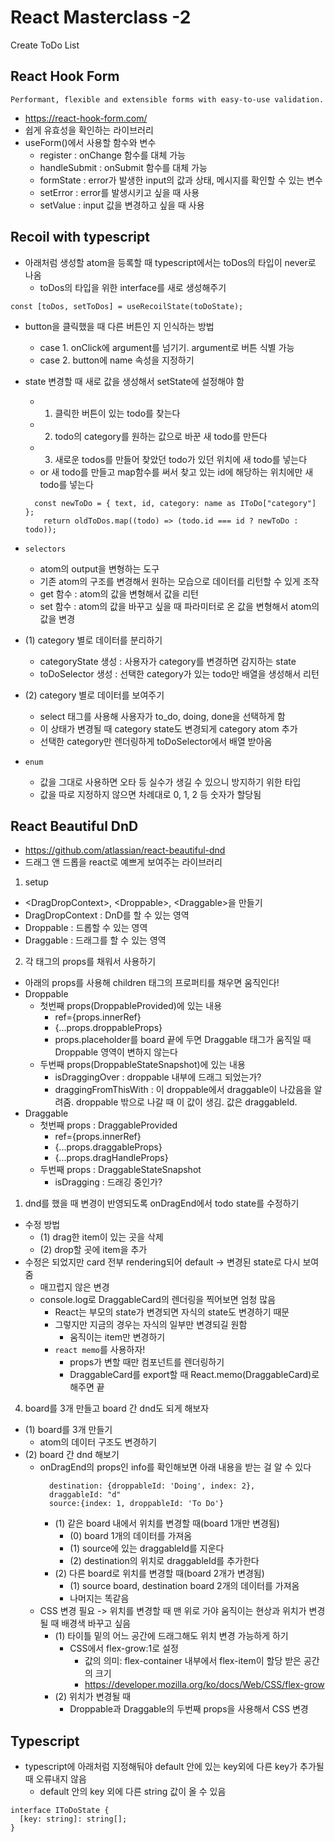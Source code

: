 # React Masterclass -2

Create ToDo List

## React Hook Form

```
Performant, flexible and extensible forms with easy-to-use validation.
```

- https://react-hook-form.com/
- 쉽게 유효성을 확인하는 라이브러리
- useForm()에서 사용할 함수와 변수
  - register : onChange 함수를 대체 가능
  - handleSubmit : onSubmit 함수를 대체 가능
  - formState : error가 발생한 input의 값과 상태, 메시지를 확인할 수 있는 변수
  - setError : error를 발생시키고 싶을 때 사용
  - setValue : input 값을 변경하고 싶을 때 사용

## Recoil with typescript

- 아래처럼 생성할 atom을 등록할 때 typescript에서는 toDos의 타입이 never로 나옴
  - toDos의 타입을 위한 interface를 새로 생성해주기

```
const [toDos, setToDos] = useRecoilState(toDoState);
```

- button을 클릭했을 때 다른 버튼인 지 인식하는 방법

  - case 1. onClick에 argument를 넘기기. argument로 버튼 식별 가능
  - case 2. button에 name 속성을 지정하기

- state 변경할 때 새로 값을 생성해서 setState에 설정해야 함

  - 1. 클릭한 버튼이 있는 todo를 찾는다
  - 2. todo의 category를 원하는 값으로 바꾼 새 todo를 만든다
  - 3. 새로운 todos를 만들어 찾았던 todo가 있던 위치에 새 todo를 넣는다
  - or 새 todo를 만들고 map함수를 써서 찾고 있는 id에 해당하는 위치에만 새 todo를 넣는다

  ```
    const newToDo = { text, id, category: name as IToDo["category"] };
      return oldToDos.map((todo) => (todo.id === id ? newToDo : todo));
  ```

- `selectors`

  - atom의 output을 변형하는 도구
  - 기존 atom의 구조를 변경해서 원하는 모습으로 데이터를 리턴할 수 있게 조작
  - get 함수 : atom의 값을 변형해서 값을 리턴
  - set 함수 : atom의 값을 바꾸고 싶을 때 파라미터로 온 값을 변형해서 atom의 값을 변경

- (1) category 별로 데이터를 분리하기
  - categoryState 생성 : 사용자가 category를 변경하면 감지하는 state
  - toDoSelector 생성 : 선택한 category가 있는 todo만 배열을 생성해서 리턴
- (2) category 별로 데이터를 보여주기

  - select 태그를 사용해 사용자가 to_do, doing, done을 선택하게 함
  - 이 상태가 변경될 때 category state도 변경되게 category atom 추가
  - 선택한 category만 렌더링하게 toDoSelector에서 배열 받아옴

- `enum`
  - 값을 그대로 사용하면 오타 등 실수가 생길 수 있으니 방지하기 위한 타입
  - 값을 따로 지정하지 않으면 차례대로 0, 1, 2 등 숫자가 할당됨

## React Beautiful DnD

- https://github.com/atlassian/react-beautiful-dnd
- 드래그 앤 드롭을 react로 예쁘게 보여주는 라이브러리

1. setup

- \<DragDropContext>, \<Droppable>, \<Draggable>을 만들기
- DragDropContext : DnD를 할 수 있는 영역
- Droppable : 드롭할 수 있는 영역
- Draggable : 드래그를 할 수 있는 영역

2. 각 태그의 props를 채워서 사용하기

- 아래의 props를 사용해 children 태그의 프로퍼티를 채우면 움직인다!
- Droppable
  - 첫번째 props(DroppableProvided)에 있는 내용
    - ref={props.innerRef}
    - {...props.droppableProps}
    - props.placeholder를 board 끝에 두면 Draggable 태그가 움직일 때 Droppable 영역이 변하지 않는다
  - 두번째 props(DroppableStateSnapshot)에 있는 내용
    - isDraggingOver : droppable 내부에 드래그 되었는가?
    - draggingFromThisWith : 이 droppable에서 draggable이 나갔음을 알려줌. droppable 밖으로 나갈 때 이 값이 생김. 값은 draggableId.
- Draggable
  - 첫번째 props : DraggableProvided
    - ref={props.innerRef}
    - {...props.draggableProps}
    - {...props.dragHandleProps}
  - 두번째 props : DraggableStateSnapshot
    - isDragging : 드래깅 중인가?

1. dnd를 했을 때 변경이 반영되도록 onDragEnd에서 todo state를 수정하기

- 수정 방법
  - (1) drag한 item이 있는 곳을 삭제
  - (2) drop할 곳에 item을 추가
- 수정은 되었지만 card 전부 rendering되어 default -> 변경된 state로 다시 보여줌
  - 매끄럽지 않은 변경
  - console.log로 DraggableCard의 렌더링을 찍어보면 엄청 많음
    - React는 부모의 state가 변경되면 자식의 state도 변경하기 때문
    - 그렇지만 지금의 경우는 자식의 일부만 변경되길 원함
      - 움직이는 item만 변경하기
    - `react memo`를 사용하자!
      - props가 변할 때만 컴포넌트를 렌더링하기
      - DraggableCard를 export할 때 React.memo(DraggableCard)로 해주면 끝

4. board를 3개 만들고 board 간 dnd도 되게 해보자

- (1) board를 3개 만들기
  - atom의 데이터 구조도 변경하기
- (2) board 간 dnd 해보기
  - onDragEnd의 props인 info를 확인해보면 아래 내용을 받는 걸 알 수 있다
    ```
      destination: {droppableId: 'Doing', index: 2},
      draggableId: "d"
      source:{index: 1, droppableId: 'To Do'}
    ```
    - (1) 같은 board 내에서 위치를 변경할 때(board 1개만 변경됨)
      - (0) board 1개의 데이터를 가져옴
      - (1) source에 있는 draggableId를 지운다
      - (2) destination의 위치로 draggableId를 추가한다
    - (2) 다른 board로 위치를 변경할 때(board 2개가 변경됨)
      - (1) source board, destination board 2개의 데이터를 가져옴
      - 나머지는 똑같음
  - CSS 변경 필요 -> 위치를 변경할 때 맨 위로 가야 움직이는 현상과 위치가 변경될 때 배경색 바꾸고 싶음
    - (1) 타이틀 밑의 어느 공간에 드래그해도 위치 변경 가능하게 하기
      - CSS에서 flex-grow:1로 설정
        - 값의 의미: flex-container 내부에서 flex-item이 할당 받은 공간의 크기
        - https://developer.mozilla.org/ko/docs/Web/CSS/flex-grow
    - (2) 위치가 변경될 때
      - Droppable과 Draggable의 두번째 props을 사용해서 CSS 변경

## Typescript

- typescript에 아래처럼 지정해둬야 default 안에 있는 key외에 다른 key가 추가될 때 오류내지 않음
  - default 안의 key 외에 다른 string 값이 올 수 있음

```
interface IToDoState {
  [key: string]: string[];
}
```
